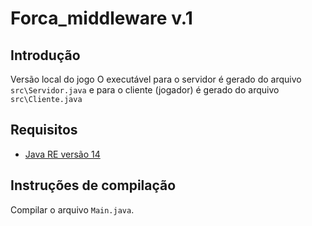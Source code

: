 # Forca_middleware v.1

## Introdução
Versão local do jogo
O executável para o servidor é gerado do arquivo `src\Servidor.java` e para o cliente (jogador) é gerado do arquivo `src\Cliente.java`

## Requisitos

* [Java RE versão 14](https://www.oracle.com/br/java/technologies/javase-downloads.html)

## Instruções de compilação

Compilar o arquivo `Main.java`.